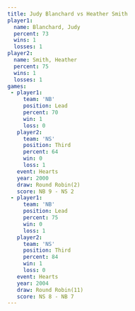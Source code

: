 ```yaml
---
title: Judy Blanchard vs Heather Smith
player1:               
  name: Blanchard, Judy
  percent: 73          
  wins: 1              
  losses: 1            
player2:               
  name: Smith, Heather 
  percent: 75          
  wins: 1              
  losses: 1            
games:
 - player1:        
     team: 'NB'    
     position: Lead
     percent: 70   
     win: 1        
     loss: 0       
   player2:         
     team: 'NS'     
     position: Third
     percent: 64    
     win: 0         
     loss: 1        
   event: Hearts       
   year: 2000          
   draw: Round Robin(2)
   score: NB 9 - NS 2  
 - player1:        
     team: 'NB'    
     position: Lead
     percent: 75   
     win: 0        
     loss: 1       
   player2:         
     team: 'NS'     
     position: Third
     percent: 84    
     win: 1         
     loss: 0        
   event: Hearts        
   year: 2004           
   draw: Round Robin(11)
   score: NS 8 - NB 7   
---
```

